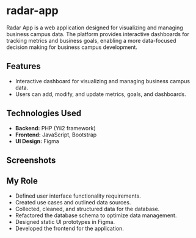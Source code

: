 # radar-app

Radar App is a web application designed for visualizing and managing business campus data. The platform provides interactive dashboards for tracking metrics and business goals, enabling a more data-focused decision making for business campus development.

## Features

*   Interactive dashboard for visualizing and managing business campus data.
*   Users can add, modify, and update metrics, goals, and dashboards.

## Technologies Used

*   **Backend:** PHP (Yii2 framework)
*   **Frontend:** JavaScript, Bootstrap
*   **UI Design:** Figma

## Screenshots


## My Role

*   Defined user interface functionality requirements.
*   Created use cases and outlined data sources.
*   Collected, cleaned, and structured data for the database.
*   Refactored the database schema to optimize data management.
*   Designed static UI prototypes in Figma.
*   Developed the frontend for the application.
